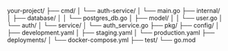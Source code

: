 your-project/
├── cmd/
│   └── auth-service/
│       └── main.go
├── internal/
│   ├── database/
│   │   └── postgres_db.go
│   ├── model/
│   │   └── user.go
│   └── auth/
│       └── service/
│           └── auth_service.go
├── pkg/
├── config/
│   ├── development.yaml
│   ├── staging.yaml
│   └── production.yaml
├── deployments/
│   └── docker-compose.yml
├── test/
└── go.mod